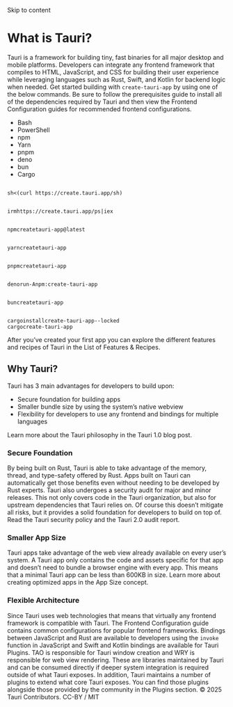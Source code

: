 Skip to content
# What is Tauri?
Tauri is a framework for building tiny, fast binaries for all major desktop and mobile platforms. Developers can integrate any frontend framework that compiles to HTML, JavaScript, and CSS for building their user experience while leveraging languages such as Rust, Swift, and Kotlin for backend logic when needed.
Get started building with `create-tauri-app` by using one of the below commands. Be sure to follow the prerequisites guide to install all of the dependencies required by Tauri and then view the Frontend Configuration guides for recommended frontend configurations.
  * Bash 
  * PowerShell 
  * npm 
  * Yarn 
  * pnpm 
  * deno 
  * bun 
  * Cargo 


```

sh<(curl https://create.tauri.app/sh)

```

```

irmhttps://create.tauri.app/ps|iex

```

```

npmcreatetauri-app@latest

```

```

yarncreatetauri-app

```

```

pnpmcreatetauri-app

```

```

denorun-Anpm:create-tauri-app

```

```

buncreatetauri-app

```

```

cargoinstallcreate-tauri-app--locked
cargocreate-tauri-app

```

After you’ve created your first app you can explore the different features and recipes of Tauri in the List of Features & Recipes.
## Why Tauri?
Tauri has 3 main advantages for developers to build upon:
  * Secure foundation for building apps
  * Smaller bundle size by using the system’s native webview
  * Flexibility for developers to use any frontend and bindings for multiple languages


Learn more about the Tauri philosophy in the Tauri 1.0 blog post.
### Secure Foundation
By being built on Rust, Tauri is able to take advantage of the memory, thread, and type-safety offered by Rust. Apps built on Tauri can automatically get those benefits even without needing to be developed by Rust experts.
Tauri also undergoes a security audit for major and minor releases. This not only covers code in the Tauri organization, but also for upstream dependencies that Tauri relies on. Of course this doesn’t mitigate all risks, but it provides a solid foundation for developers to build on top of.
Read the Tauri security policy and the Tauri 2.0 audit report.
### Smaller App Size
Tauri apps take advantage of the web view already available on every user’s system. A Tauri app only contains the code and assets specific for that app and doesn’t need to bundle a browser engine with every app. This means that a minimal Tauri app can be less than 600KB in size.
Learn more about creating optimized apps in the App Size concept.
### Flexible Architecture
Since Tauri uses web technologies that means that virtually any frontend framework is compatible with Tauri. The Frontend Configuration guide contains common configurations for popular frontend frameworks.
Bindings between JavaScript and Rust are available to developers using the `invoke` function in JavaScript and Swift and Kotlin bindings are available for Tauri Plugins.
TAO is responsible for Tauri window creation and WRY is responsible for web view rendering. These are libraries maintained by Tauri and can be consumed directly if deeper system integration is required outside of what Tauri exposes.
In addition, Tauri maintains a number of plugins to extend what core Tauri exposes. You can find those plugins alongside those provided by the community in the Plugins section.
© 2025 Tauri Contributors. CC-BY / MIT
